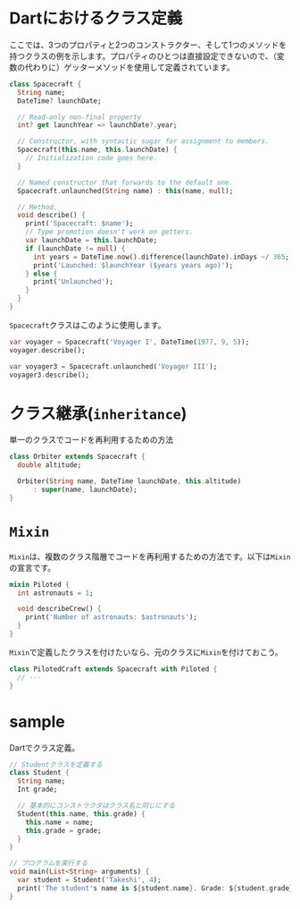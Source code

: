 # Dartにおけるクラス定義

ここでは、3つのプロパティと2つのコンストラクター、そして1つのメソッドを持つクラスの例を示します。プロパティのひとつは直接設定できないので、（変数の代わりに）ゲッターメソッドを使用して定義されています。

```dart
class Spacecraft {
  String name;
  DateTime? launchDate;

  // Read-only non-final property
  int? get launchYear => launchDate?.year;

  // Constructor, with syntactic sugar for assignment to members.
  Spacecraft(this.name, this.launchDate) {
    // Initialization code goes here.
  }

  // Named constructor that forwards to the default one.
  Spacecraft.unlaunched(String name) : this(name, null);

  // Method.
  void describe() {
    print('Spacecraft: $name');
    // Type promotion doesn't work on getters.
    var launchDate = this.launchDate;
    if (launchDate != null) {
      int years = DateTime.now().difference(launchDate).inDays ~/ 365;
      print('Launched: $launchYear ($years years ago)');
    } else {
      print('Unlaunched');
    }
  }
}
```

`Spacecraft`クラスはこのように使用します。

```dart
var voyager = Spacecraft('Voyager I', DateTime(1977, 9, 5));
voyager.describe();

var voyager3 = Spacecraft.unlaunched('Voyager III');
voyager3.describe();
```

# クラス継承(`inheritance`)

単一のクラスでコードを再利用するための方法

```dart
class Orbiter extends Spacecraft {
  double altitude;

  Orbiter(String name, DateTime launchDate, this.altitude)
      : super(name, launchDate);
}
```

# `Mixin`

`Mixin`は、複数のクラス階層でコードを再利用するための方法です。以下は`Mixin`の宣言です。

```dart
mixin Piloted {
  int astronauts = 1;

  void describeCrew() {
    print('Number of astronauts: $astronauts');
  }
}
```

`Mixin`で定義したクラスを付けたいなら、元のクラスに`Mixin`を付けておこう。

```dart
class PilotedCraft extends Spacecraft with Piloted {
  // ···
}
```

# sample

Dartでクラス定義。

```dart
// Studentクラスを定義する
class Student {
  String name;
  Int grade;

  // 基本的にコンストラクタはクラス名と同じにする
  Student(this.name, this.grade) {
    this.name = name;
    this.grade = grade;
  }
}

// プログラムを実行する
void main(List<String> arguments) {
  var student = Student('Takeshi', 4);
  print('The student's name is ${student.name}. Grade: ${student.grade}');
}
```